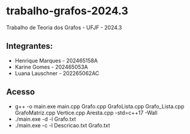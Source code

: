 # trabalho-grafos-2024.3
Trabalho de Teoria dos Grafos - UFJF - 2024.3

## Integrantes:
- Henrique Marques - 202465158A
- Karine Gomes - 202465053A
- Luana Lauschner - 202265062AC

## Acesso
- g++ -o main.exe main.cpp Grafo.cpp GrafoLista.cpp Grafo_Lista.cpp GrafoMatriz.cpp Vertice.cpp Aresta.cpp -std=c++17 -Wall
- ./main.exe -d -l Grafo.txt
- ./main.exe -c -l Descricao.txt Grafo.txt
